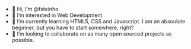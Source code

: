- 👋 Hi, I’m @fsteinho
- 👀 I’m interested in Web Development
- 🌱 I’m currently learning HTML5, CSS and Javascript. I am an absoulute beginner, but you have to start somewhere, right?
- 💞️ I’m looking to collaborate on as many open sourced projects as possible.

<!---
fsteinho/fsteinho is a ✨ special ✨ repository because its `README.md` (this file) appears on your GitHub profile.
You can click the Preview link to take a look at your changes.
--->

